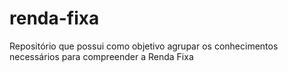 # renda-fixa
Repositório que possui como objetivo agrupar os conhecimentos necessários para compreender a Renda Fixa
